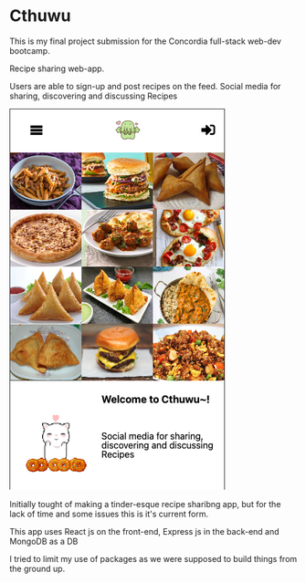 # Cthuwu

This is my final project submission for the Concordia full-stack web-dev bootcamp.

Recipe sharing web-app.

Users are able to sign-up and post recipes on the feed.
Social media for sharing, discovering and discussing Recipes

![Cthuwu landing page](./assets/Screen%20Shot%202022-08-17%20at%2010.09.49%20AM.png)

Initially tought of making a tinder-esque recipe sharibng app, but for the lack of time and some issues this is it's current form.

This app uses React js on the front-end, Express js in the back-end and MongoDB as a DB

I tried to limit my use of packages as we were supposed to build things from the ground up.


